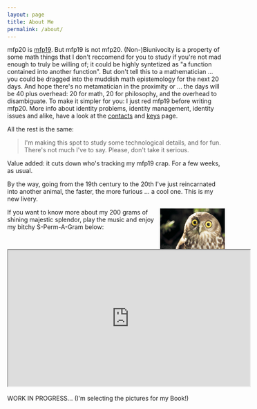 ```yaml
---
layout: page
title: About Me
permalink: /about/
---
```


mfp20 is [mfp19](https://mfp19.github.io/). But mfp19 is not mfp20. (Non-)Biunivocity is a property of some math things that
I don't reccomend for you to study if you're not mad enough to truly be willing of; it could be highly syntetized as 
"a function contained into another function".
But don't tell this to a mathematician ... you could be dragged into the muddish math epistemology for the next 20 days. And hope there's no
metamatician in the proximity or ... the days will be 40 plus overhead: 20 for math, 20 for philosophy, and the overhead to disambiguate.
To make it simpler for you: I just red mfp19 before writing mfp20. More info about identity problems, identity management, identity issues
and alike, have a look at the [contacts](contact/) and [keys](keys/) page.

All the rest is the same:

> I'm making this spot to study some technological details, and for fun. 
> There's not much I've to say. Please, don't take it serious.

Value added: it cuts down who's tracking my mfp19 crap. For a few weeks, as usual.

By the way, going from the 19th century to the 20th I've just reincarnated into another animal, the faster, the more furious ... a cool one. 
This is my new livery.

<img src="/resources/mfp20.jpg" style="float:right;width:150px">

If you want to know more about my 200 grams of shining majestic splendor, play the music and enjoy my bitchy S-Perm-A-Gram below:

<iframe width="560" height="315" src="https://www.youtube.com/embed/Hphwfq1wLJs">Rod Stewart - Da Ya Think I'm Sexy?</iframe>

WORK IN PROGRESS... (I'm selecting the pictures for my Book!)


